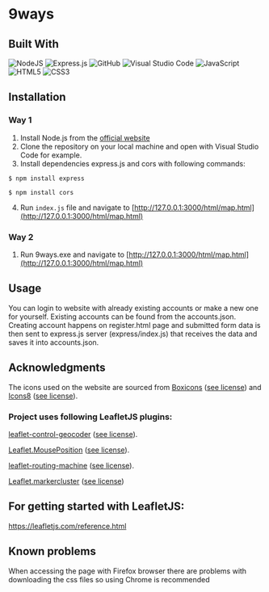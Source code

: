 # 9ways

## Built With

![NodeJS](https://img.shields.io/badge/node.js-6DA55F?style=for-the-badge&logo=node.js&logoColor=white)
![Express.js](https://img.shields.io/badge/express.js-%23404d59.svg?style=for-the-badge&logo=express&logoColor=%2361DAFB)
![GitHub](https://img.shields.io/badge/github-%23121011.svg?style=for-the-badge&logo=github&logoColor=white)
![Visual Studio Code](https://img.shields.io/badge/Visual%20Studio%20Code-0078d7.svg?style=for-the-badge&logo=visual-studio-code&logoColor=white)
![JavaScript](https://img.shields.io/badge/javascript-%23323330.svg?style=for-the-badge&logo=javascript&logoColor=%23F7DF1E)
![HTML5](https://img.shields.io/badge/html5-%23E34F26.svg?style=for-the-badge&logo=html5&logoColor=white)
![CSS3](https://img.shields.io/badge/css3-%231572B6.svg?style=for-the-badge&logo=css3&logoColor=white)

## Installation
### Way 1
1. Install Node.js from the [official website](https://nodejs.org/en)
2. Clone the repository on your local machine and open with Visual Studio Code for example.
3. Install dependencies express.js and cors with following commands:

```
$ npm install express
```

```
$ npm install cors
```

4. Run `index.js` file and navigate to [http://127.0.0.1:3000/html/map.html](http://127.0.0.1:3000/html/map.html)
   
### Way 2
1. Run 9ways.exe and navigate to [http://127.0.0.1:3000/html/map.html](http://127.0.0.1:3000/html/map.html)

## Usage

You can login to website with already existing accounts or make a new one for yourself.
Existing accounts can be found from the accounts.json.
Creating account happens on register.html page and submitted form data is then sent to express.js server (express/index.js) that receives the data and saves it into accounts.json.

## Acknowledgments

The icons used on the website are sourced from [Boxicons](https://boxicons.com/) ([see license](https://boxicons.com/usage#license)) and [Icons8](https://icons8.com/) ([see license](https://icons8.com/license)).

### Project uses following LeafletJS plugins:

[leaflet-control-geocoder](https://github.com/perliedman/leaflet-control-geocoder) ([see license](https://github.com/perliedman/leaflet-control-geocoder/blob/master/LICENSE)).

[Leaflet.MousePosition](https://github.com/ardhi/Leaflet.MousePosition) ([see license](https://github.com/ardhi/Leaflet.MousePosition/blob/master/MIT-LICENCE.txt)).

[leaflet-routing-machine](https://github.com/perliedman/leaflet-routing-machine?tab=License-1-ov-file) ([see license](https://github.com/perliedman/leaflet-routing-machine/blob/master/LICENSE.md)).

[Leaflet.markercluster](https://github.com/Leaflet/Leaflet.markercluster) ([see license](https://github.com/Leaflet/Leaflet.markercluster/blob/master/MIT-LICENCE.txt))

## For getting started with LeafletJS:

https://leafletjs.com/reference.html

## Known problems

When accessing the page with Firefox browser there are problems with downloading the css files so using Chrome is recommended
